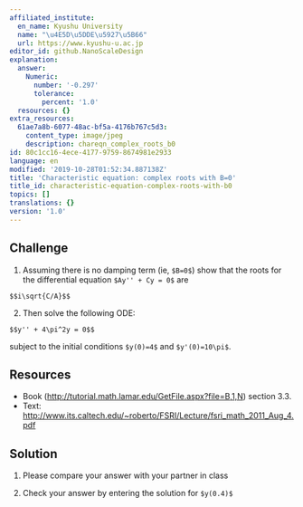 ```yaml
---
affiliated_institute:
  en_name: Kyushu University
  name: "\u4E5D\u5DDE\u5927\u5B66"
  url: https://www.kyushu-u.ac.jp
editor_id: github.NanoScaleDesign
explanation:
  answer:
    Numeric:
      number: '-0.297'
      tolerance:
        percent: '1.0'
  resources: {}
extra_resources:
  61ae7a8b-6077-48ac-bf5a-4176b767c5d3:
    content_type: image/jpeg
    description: chareqn_complex_roots_b0
id: 80c1cc16-4ece-4177-9759-8674981e2933
language: en
modified: '2019-10-28T01:52:34.887138Z'
title: 'Characteristic equation: complex roots with B=0'
title_id: characteristic-equation-complex-roots-with-b0
topics: []
translations: {}
version: '1.0'
---
```


## Challenge

1. Assuming there is no damping term (ie, `$B=0$`) show that the roots for the differential equation `$Ay'' + Cy = 0$` are

`$$i\sqrt{C/A}$$`

2. Then solve the following ODE:

 `$$y'' + 4\pi^2y = 0$$`

subject to the initial conditions `$y(0)=4$` and `$y'(0)=10\pi$`.

## Resources

- Book (http://tutorial.math.lamar.edu/GetFile.aspx?file=B,1,N) section 3.3.
- Text: http://www.its.caltech.edu/~roberto/FSRI/Lecture/fsri_math_2011_Aug_4.pdf

## Solution

1. Please compare your answer with your partner in class

2. Check your answer by entering the solution for `$y(0.4)$`
